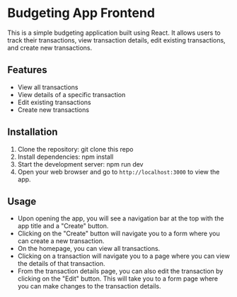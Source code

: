 # Budgeting App Frontend

This is a simple budgeting application built using React. It allows users to track their transactions, view transaction details, edit existing transactions, and create new transactions.

## Features

- View all transactions
- View details of a specific transaction
- Edit existing transactions
- Create new transactions

## Installation

1. Clone the repository: git clone this repo
2. Install dependencies: npm install
3. Start the development server: npm run dev
4. Open your web browser and go to `http://localhost:3000` to view the app.

## Usage

- Upon opening the app, you will see a navigation bar at the top with the app title and a "Create" button.
- Clicking on the "Create" button will navigate you to a form where you can create a new transaction.
- On the homepage, you can view all transactions.
- Clicking on a transaction will navigate you to a page where you can view the details of that transaction.
- From the transaction details page, you can also edit the transaction by clicking on the "Edit" button. This will take you to a form page where you can make changes to the transaction details.



